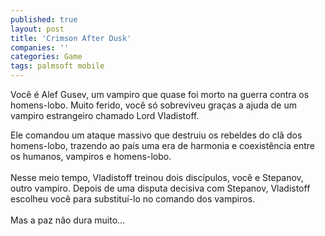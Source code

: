 ```yaml
---
published: true
layout: post
title: 'Crimson After Dusk'
companies: ''
categories: Game
tags: palmsoft mobile
---
```

Voc&ecirc; &eacute; Alef Gusev, um vampiro que quase foi morto na guerra contra os homens-lobo. Muito ferido, voc&ecirc; s&oacute; sobreviveu gra&ccedil;as a ajuda de um vampiro estrangeiro chamado Lord Vladistoff.










Ele comandou um ataque massivo que destruiu os rebeldes do cl&atilde; dos homens-lobo, trazendo ao pa&iacute;s uma era de harmonia e coexist&ecirc;ncia entre os humanos, vampiros e homens-lobo.<br /><br />Nesse meio tempo, Vladistoff treinou dois disc&iacute;pulos, voc&ecirc; e Stepanov, outro vampiro. Depois de uma disputa decisiva com Stepanov, Vladistoff escolheu voc&ecirc; para substitu&iacute;-lo no comando dos vampiros.<br /><br />Mas a paz n&atilde;o dura muito...









